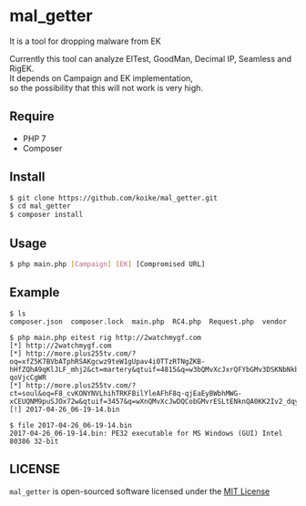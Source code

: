 # mal_getter
It is a tool for dropping malware from EK  

Currently this tool can analyze EITest, GoodMan, Decimal IP, Seamless and RigEK.  
It depends on Campaign and EK implementation,  
so the possibility that this will not work is very high.

## Require
- PHP 7
- Composer

## Install
```sh
$ git clone https://github.com/koike/mal_getter.git
$ cd mal_getter
$ composer install
```

## Usage
```sh
$ php main.php [Campaign] [EK] [Compromised URL]
```

## Example
```
$ ls
composer.json  composer.lock  main.php  RC4.php  Request.php  vendor

$ php main.php eitest rig http://2watchmygf.com
[*] http://2watchmygf.com
[*] http://more.plus255tv.com/?oq=xfZ5K7BVbATphRSAKgcwz9teW1gUpav4i0TTzRTNgZKB-hHfZQhA9qKlJLF_mhj2&ct=martery&qtuif=4815&q=w3bQMvXcJxrQFYbGMv3DSKNbNkbWHViPxo2G9MildZyqZGX_k7vDfF-qoVjcCgWR
[*] http://more.plus255tv.com/?ct=soul&oq=F8_cvKONYNVLhihTRKFBilYleAFhF8q-qjEaEyBWbhMWG-xCEUQNM9puSJOx72w&qtuif=3457&q=wXnQMvXcJwDQCobGMvrESLtENknQA0KK2Iv2_dqyEoH9c2nihNzUSkrw6B2aCm2
[!] 2017-04-26_06-19-14.bin

$ file 2017-04-26_06-19-14.bin
2017-04-26_06-19-14.bin: PE32 executable for MS Windows (GUI) Intel 80386 32-bit
```

## LICENSE
```mal_getter``` is open-sourced software licensed under the [MIT License](LICENSE)
